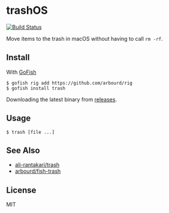 # trashOS

[![Build Status](https://travis-ci.org/arbourd/trashOS.svg?branch=master)](https://travis-ci.org/arbourd/trashOS)

Move items to the trash in macOS without having to call `rm -rf`.

## Install

With [GoFish](https://gofi.sh/)

```console
$ gofish rig add https://github.com/arbourd/rig
$ gofish install trash
```

Downloading the latest binary from [releases](https://github.com/arbourd/trashOS/releases).

## Usage

```console
$ trash [file ...]
```

## See Also

- [ali-rantakari/trash](https://github.com/ali-rantakari/trash)
- [arbourd/fish-trash](https://github.com/arbourd/fish-trash)

## License

MIT
